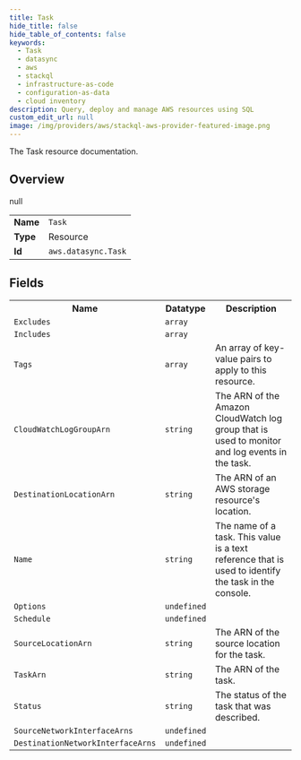 ```yaml
---
title: Task
hide_title: false
hide_table_of_contents: false
keywords:
  - Task
  - datasync
  - aws
  - stackql
  - infrastructure-as-code
  - configuration-as-data
  - cloud inventory
description: Query, deploy and manage AWS resources using SQL
custom_edit_url: null
image: /img/providers/aws/stackql-aws-provider-featured-image.png
---
```

The Task resource documentation.

## Overview
<table><tbody>
<tr><td><b>Name</b></td><td><code>Task</code></td></tr>
<tr><td><b>Type</b></td><td>Resource</td></tr>
null
<tr><td><b>Id</b></td><td><code>aws.datasync.Task</code></td></tr>
</tbody></table>

## Fields
<table><tbody>
<tr><th>Name</th><th>Datatype</th><th>Description</th></tr>
<tr><td><code>Excludes</code></td><td><code>array</code></td><td></td></tr><tr><td><code>Includes</code></td><td><code>array</code></td><td></td></tr><tr><td><code>Tags</code></td><td><code>array</code></td><td>An array of key-value pairs to apply to this resource.</td></tr><tr><td><code>CloudWatchLogGroupArn</code></td><td><code>string</code></td><td>The ARN of the Amazon CloudWatch log group that is used to monitor and log events in the task.</td></tr><tr><td><code>DestinationLocationArn</code></td><td><code>string</code></td><td>The ARN of an AWS storage resource's location.</td></tr><tr><td><code>Name</code></td><td><code>string</code></td><td>The name of a task. This value is a text reference that is used to identify the task in the console.</td></tr><tr><td><code>Options</code></td><td><code>undefined</code></td><td></td></tr><tr><td><code>Schedule</code></td><td><code>undefined</code></td><td></td></tr><tr><td><code>SourceLocationArn</code></td><td><code>string</code></td><td>The ARN of the source location for the task.</td></tr><tr><td><code>TaskArn</code></td><td><code>string</code></td><td>The ARN of the task.</td></tr><tr><td><code>Status</code></td><td><code>string</code></td><td>The status of the task that was described.</td></tr><tr><td><code>SourceNetworkInterfaceArns</code></td><td><code>undefined</code></td><td></td></tr><tr><td><code>DestinationNetworkInterfaceArns</code></td><td><code>undefined</code></td><td></td></tr>
</tbody></table>